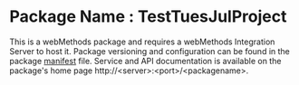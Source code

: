 # Package Name : TestTuesJulProject
This is a webMethods package and requires a webMethods Integration Server to host it. Package versioning and configuration can be found in the package [manifest](./TestTuesJulProject/manifest.v3) file. Service and API documentation is available on the package's home page http://&lt;server&gt;:&lt;port&gt;/&lt;packagename>.
